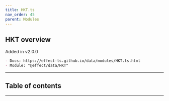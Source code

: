 ```yaml
---
title: HKT.ts
nav_order: 45
parent: Modules
---
```


## HKT overview

Added in v2.0.0

```md
- Docs: https://effect-ts.github.io/data/modules/HKT.ts.html
- Module: "@effect/data/HKT"
```

---

<h2 class="text-delta">Table of contents</h2>

---
